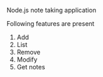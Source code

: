 Node.js note taking application

Following features are present
1. Add
2. List
3. Remove
4. Modify
5. Get notes
